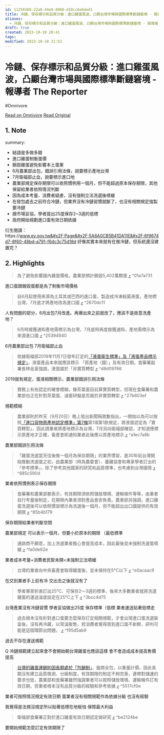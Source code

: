 ```yaml
---
id: 11259360-22a0-44e9-8908-d10cc6e6ded1
title: 冷鏈、保存標示和品質分級：進口雞蛋風波，凸顯台灣市場與國際標準斷鏈窘境 - 報導者 The Reporter
aliases:
  - 冷鏈、保存標示和品質分級：進口雞蛋風波，凸顯台灣市場與國際標準斷鏈窘境 - 報導者 The Reporter
draft: true
created: 2023-10-10 20:41
tags: 
modified: 2023-10-10 21:53
---
```


# 冷鏈、保存標示和品質分級：進口雞蛋風波，凸顯台灣市場與國際標準斷鏈窘境 - 報導者 The Reporter
#Omnivore

[Read on Omnivore](https://omnivore.app/me/the-reporter-18b17c31b94)
[Read Original](https://www.twreporter.org/a/eggs-importing-cold-chain-dispute)

## 1. Note
summary: 
- 結語是多做多錯
- 進口雞蛋制衡蛋價
- 銷毀雞蛋避免影響本土蛋業
- 6月農業部出包，錯誤引用法條，說要標示產地台灣
- 7月衛福部止血，說要標示進口地
- 農業部規定保存期限可以依照慣例用一個月，但不能超過原本保存期限，其他保留給業者依照情況判斷
- 因為成本考量、消費者疑慮，沒有強制立法洗選後噴蠟
- 在發包處去之前符合冷鏈，但業界沒有冷鏈習慣就斷了，也沒有相關規定強製要冷鏈
- 跟市場妥協，學者提出25度保存2~3週的低標
- 政府開始規劃進口蛋有效日期依據

衍生閱讀：https:&#x2F;&#x2F;www.ey.gov.tw&#x2F;Page&#x2F;5A8A0CB5B41DA11E&#x2F;6f9674d7-8f60-48bd-a791-f6dc3c75d18d
好像其實本來就有在推冷鏈，但系統還沒建置完？
## 2. Highlights

> 為了避免影響國內雞蛋價格，農業部預計銷毀5,402萬顆蛋 [⤴️](https://omnivore.app/me/the-reporter-18b17c31b94#01a7a731-3a5e-4ae7-9efe-350820025f68)  ^01a7a731

進口蛋跟銷毀蛋都是為了制衡市場價格

> 自6月起使用來源為土耳其或巴西的進口蛋，製造成冷凍殺菌液蛋，產地標台灣，7月底才將產地改為進口國 [⤴️](https://omnivore.app/me/the-reporter-18b17c31b94#2670dc11-4995-447f-b1e3-7f4cfcfd5a85)  ^2670dc11

人有問題的部分，6月出包7月改進。再爆出來之前就改了，應該不是故意洗產地？

> 6月時接獲通知產地需標示為台灣，7月底時再度接獲通知，產地需標示為來源進口國 [⤴️](https://omnivore.app/me/the-reporter-18b17c31b94#25394940-1263-4083-91b4-8c77dc7568d7)  ^25394940

6月農業部出包 7月衛福部止血

> 依據衛福部2019年11月7日發布訂定的[「液蛋衛生標準」及「液蛋產品標示規定」](https://www.mohw.gov.tw/cp-4251-50173-1.html)，液蛋產品本來就應該標示 「原產地（國）」及有效日期。食藥署副署長林金富強調，液蛋屬於「非實質轉型 [⤴️](https://omnivore.app/me/the-reporter-18b17c31b94#d8d09766-3e04-4e84-bfd6-32f484d831e6)  ^d8d09766

2019就有規定，蛋液相關標示，農業部錯誤引用法條

> 實務上有些認定的確會模糊，像茶葉蛋目前算實質轉型，但現在食藥署和農業部也正在針對茶葉蛋、滷蛋研擬是否屬於非實質轉型 [⤴️](https://omnivore.app/me/the-reporter-18b17c31b94#27b603ef-1129-46ae-9718-19ab32ed7827)  ^27b603ef

規範模糊

> 農業部則於昨天（9月20日）晚上發出新聞稿致歉指出，一開始以為可以按照[「進口貨物原產地認定標準」第7條](https://law.moj.gov.tw/LawClass/LawSingle.aspx?pcode=G0350047&amp;flno=7)第1項第1款規定，將液蛋認定為「實質轉型」，因此請業者將產地標示為台灣，7月另向衛福部確認，才知道應標示原產地才正確，畜產會即通知業者此後應以原產地標示 [⤴️](https://omnivore.app/me/the-reporter-18b17c31b94#a1ec7a8b-e704-434c-91ee-27981de3f90d)  ^a1ec7a8b

農業部錯誤引用法條

> 「雞蛋洗選當天往後推一個月為保存期限」的業界慣習，是30年前台灣開始推動洗選蛋之初，由農業部（時為農委會）、養雞協會和專家學者訂出的「參考標準」，除了參考其他國家的研究和品質標準，也考慮到台灣國情 [⤴️](https://omnivore.app/me/the-reporter-18b17c31b94#885c590d-69f9-4c7b-a204-1ff79a18e299)  ^885c590d

業者依照慣例表示保存期限

> 食藥署和農業部都表示，有效期限須依照儲放環境、運輸條件等等，由業者自行考量後制定，在期限內業者須對產品食安負責。農業部另強調，進口雞蛋洗選後可以依照慣習標示為洗選後一個月，但不能超出出口國提供的有效期限 [⤴️](https://omnivore.app/me/the-reporter-18b17c31b94#85b4b179-e8b4-4823-b75c-ebd99259aebd)  ^85b4b179

保存期限給業者判斷空間

農業部規定 可以表示一個月，但要小於原本的期限 （最低標準

> 通路商不願意，加上洗選業者擔心會提高成本，因此最後並未強制洗選蛋噴蠟 [⤴️](https://omnivore.app/me/the-reporter-18b17c31b94#fa0de62e-b78d-4d8a-a586-31f49463ac55)  ^fa0de62e

業者成本考量+消費者民智未開=未強制立法噴蠟

> 台灣的業者向中央畜產會取得雞蛋後，並未保持在5°C以下 [⤴️](https://omnivore.app/me/the-reporter-18b17c31b94#e0acaac9-2057-4e6c-b8de-55cdcb9ac233)  ^e0acaac9

在交到業者手上前有冷 交出去之後就沒有了

> 學者專家折衷訂出25℃、可保存2～3週的標準，後來大多數業者就將洗選雞蛋的運送溫度設定在25℃上下 [⤴️](https://omnivore.app/me/the-reporter-18b17c31b94#3bcc4d75-fc89-44d0-8a1c-bf6af912fb1a)  ^3bcc4d75

台灣產業沒有冷鏈習慣 學者妥協做出25度 保存標準（低標
業者運送貼著低標走 

> 過去根本沒有針對進口蛋要怎麼保存訂定相關規範，才會出現進口蛋洗選裝盒後，沒有再冷藏，以常溫販售，若消費者覺得買到進口蛋不新鮮，研判可能是這個環節出問題。 [⤴️](https://omnivore.app/me/the-reporter-18b17c31b94#f95d5ab9-3f2a-4226-9e35-fe0d3dd7a1d1)  ^f95d5ab9

過去不存在運送規範

Q 冷鏈規範建立起來會不會開始朝台灣雞蛋也應該這樣 會不會造成成本提高售價提高 



> [台灣的雞蛋運銷則因長期處於「包銷制」](https://www.twreporter.org/a/eggs-production-and-sales-imbalance)，盤商全包，以重量計價，因此長期沒有建立品質檢測、分級制度，有效期限的制定不夠完善，連帶對儲運的要求也低，農業部和食藥署雖然強調業者可以按照儲放環境、運輸條件訂有效日期，但業者根本沒有品質分級的經驗和參考依據 [⤴️](https://omnivore.app/me/the-reporter-18b17c31b94#5517cf0e-d07e-4f6a-aa4a-c423666a4c3f)  ^5517cf0e

業者可按照情況規定有效日期 蛋業者沒有相關規範作為依據分級 也沒有經驗

我覺得是法規沒規定所以貼著低標在地板怕 保障最大利益

> 衛福部食藥署正對於進口雞蛋有效日期認定做研究 [⤴️](https://omnivore.app/me/the-reporter-18b17c31b94#be2124be-cb4f-4d1d-b962-04b854258b25)  ^be2124be

要開始規範怎麼訂定有效期限了

